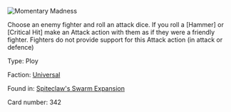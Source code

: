 
![Momentary Madness](https://warhammerunderworlds.com/wp-content/uploads/sites/6/2018/02/342_ENG.png)

Choose an enemy fighter and roll an attack dice. If you roll a [Hammer] or [Critical Hit] make an Attack action with them as if they were a friendly fighter. Fighters do not provide support for this Attack action (in attack or defence)

Type: Ploy

Faction: [Universal](/factions/universal.md)

Found in: [Spiteclaw's Swarm Expansion](/locations/spiteclaws-swarm-expansion.md)

Card number: 342
